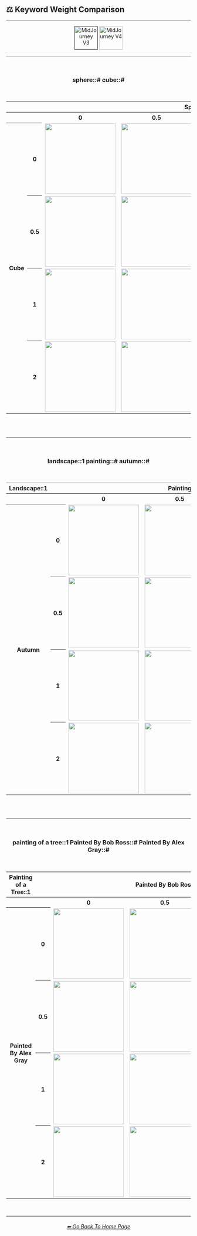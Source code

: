 <h2>⚖ Keyword Weight Comparison</h2>

<hr><!--------------->

<div align="center">

[<img src="https://github.com/willwulfken/MidJourney-Styles-and-Keywords-Reference/blob/main/Images/Repo_Parts/Buttons/Version_Buttons/button_version_V3_active.webp?raw=true" alt="MidJourney V3" height="64" />]()
[<img src="https://github.com/willwulfken/MidJourney-Styles-and-Keywords-Reference/blob/main/Images/Repo_Parts/Buttons/Version_Buttons/button_version_V4_inactive.webp?raw=true" alt="MidJourney V4" height="64" />](https://github.com/willwulfken/MidJourney-Styles-and-Keywords-Reference/blob/main/Pages/Midjourney_Beta_Features/MJ_V4_Alpha/Comparison_Pages/Prompt_Writing/Keyword_Weight_Comparison.md)

</div>

<hr>
<br>

<div align="center">

<h3>sphere::# cube::#</h3>
<br>

<table>
    <tr align=center valign=middle>
        <th></th><th></th>
        <th colspan="4">Sphere</th>
    </tr>
    <tr align=center valign=middle>
        <th></th><th></th>
        <th>0</th>
        <th>0.5</th>
        <th>1</th>
        <th>2</th>
    </tr>
    <tr align=center valign=middle>
        <th rowspan="4">Cube</th>
        <th>0</th>
        <td><img src="https://github.com/willwulfken/MidJourney-Styles-and-Keywords-Reference/blob/main/Images/MJ_V3/Comparison_Page_Images/Keyword_Weight_Comparison/sphere_cube/sphere_0_cube_0.png?raw=true" width="192" /></td>
        <td><img src="https://github.com/willwulfken/MidJourney-Styles-and-Keywords-Reference/blob/main/Images/MJ_V3/Comparison_Page_Images/Keyword_Weight_Comparison/sphere_cube/sphere_0.5_cube_0.png?raw=true" width="192" /></td>
        <td><img src="https://github.com/willwulfken/MidJourney-Styles-and-Keywords-Reference/blob/main/Images/MJ_V3/Comparison_Page_Images/Keyword_Weight_Comparison/sphere_cube/sphere_1_cube_0.png?raw=true" width="192" /></td>
        <td><img src="https://github.com/willwulfken/MidJourney-Styles-and-Keywords-Reference/blob/main/Images/MJ_V3/Comparison_Page_Images/Keyword_Weight_Comparison/sphere_cube/sphere_2_cube_0.png?raw=true" width="192" /></td>
    </tr>
    <tr align=center valign=middle>
        <th>0.5</th>
        <td><img src="https://github.com/willwulfken/MidJourney-Styles-and-Keywords-Reference/blob/main/Images/MJ_V3/Comparison_Page_Images/Keyword_Weight_Comparison/sphere_cube/sphere_0_cube_0.5.png?raw=true" width="192" /></td>
        <td><img src="https://github.com/willwulfken/MidJourney-Styles-and-Keywords-Reference/blob/main/Images/MJ_V3/Comparison_Page_Images/Keyword_Weight_Comparison/sphere_cube/sphere_0.5_cube_0.5.png?raw=true" width="192" /></td>
        <td><img src="https://github.com/willwulfken/MidJourney-Styles-and-Keywords-Reference/blob/main/Images/MJ_V3/Comparison_Page_Images/Keyword_Weight_Comparison/sphere_cube/sphere_1_cube_0.5.png?raw=true" width="192" /></td>
        <td><img src="https://github.com/willwulfken/MidJourney-Styles-and-Keywords-Reference/blob/main/Images/MJ_V3/Comparison_Page_Images/Keyword_Weight_Comparison/sphere_cube/sphere_2_cube_0.5.png?raw=true" width="192" /></td>
    </tr>
    <tr align=center valign=middle>
        <th>1</th>
        <td><img src="https://github.com/willwulfken/MidJourney-Styles-and-Keywords-Reference/blob/main/Images/MJ_V3/Comparison_Page_Images/Keyword_Weight_Comparison/sphere_cube/sphere_0_cube_1.png?raw=true" width="192" /></td>
        <td><img src="https://github.com/willwulfken/MidJourney-Styles-and-Keywords-Reference/blob/main/Images/MJ_V3/Comparison_Page_Images/Keyword_Weight_Comparison/sphere_cube/sphere_0.5_cube_1.png?raw=true" width="192" /></td>
        <td><img src="https://github.com/willwulfken/MidJourney-Styles-and-Keywords-Reference/blob/main/Images/MJ_V3/Comparison_Page_Images/Keyword_Weight_Comparison/sphere_cube/sphere_1_cube_1.png?raw=true" width="192" /></td>
        <td><img src="https://github.com/willwulfken/MidJourney-Styles-and-Keywords-Reference/blob/main/Images/MJ_V3/Comparison_Page_Images/Keyword_Weight_Comparison/sphere_cube/sphere_2_cube_1.png?raw=true" width="192" /></td>
    </tr>
    <tr align=center valign=middle>
        <th>2</th>
        <td><img src="https://github.com/willwulfken/MidJourney-Styles-and-Keywords-Reference/blob/main/Images/MJ_V3/Comparison_Page_Images/Keyword_Weight_Comparison/sphere_cube/sphere_0_cube_2.png?raw=true" width="192" /></td>
        <td><img src="https://github.com/willwulfken/MidJourney-Styles-and-Keywords-Reference/blob/main/Images/MJ_V3/Comparison_Page_Images/Keyword_Weight_Comparison/sphere_cube/sphere_0.5_cube_2.png?raw=true" width="192" /></td>
        <td><img src="https://github.com/willwulfken/MidJourney-Styles-and-Keywords-Reference/blob/main/Images/MJ_V3/Comparison_Page_Images/Keyword_Weight_Comparison/sphere_cube/sphere_1_cube_2.png?raw=true" width="192" /></td>
        <td><img src="https://github.com/willwulfken/MidJourney-Styles-and-Keywords-Reference/blob/main/Images/MJ_V3/Comparison_Page_Images/Keyword_Weight_Comparison/sphere_cube/sphere_2_cube_2.png?raw=true" width="192" /></td>
    </tr>
</table>

<br><br>
<hr><!--------------->
<br>
<h3>landscape::1 painting::# autumn::#</h3>
<br>

<table>
    <tr align=center valign=middle>
        <th>Landscape::1</th>
        <th></th>
        <th colspan="3">Painting</th>
    </tr>
    <tr align=center valign=middle>
        <th></th><th></th>
        <th>0</th>
        <th>0.5</th>
        <th>1</th>
    </tr>
    <tr align=center valign=middle>
        <th rowspan="4">Autumn</th>
        <th>0</th>
        <td><img src="https://github.com/willwulfken/MidJourney-Styles-and-Keywords-Reference/blob/main/Images/MJ_V3/Comparison_Page_Images/Keyword_Weight_Comparison/landscape_painting_autumn/landscape_1_painting_0_autumn_0.png?raw=true" width="192" /></td>
        <td><img src="https://github.com/willwulfken/MidJourney-Styles-and-Keywords-Reference/blob/main/Images/MJ_V3/Comparison_Page_Images/Keyword_Weight_Comparison/landscape_painting_autumn/landscape_1_painting_0.5_autumn_0.png?raw=true" width="192" /></td>
        <td><img src="https://github.com/willwulfken/MidJourney-Styles-and-Keywords-Reference/blob/main/Images/MJ_V3/Comparison_Page_Images/Keyword_Weight_Comparison/landscape_painting_autumn/landscape_1_painting_1_autumn_0.png?raw=true" width="192" /></td>
    </tr>
    <tr align=center valign=middle>
        <th>0.5</th>
        <td><img src="https://github.com/willwulfken/MidJourney-Styles-and-Keywords-Reference/blob/main/Images/MJ_V3/Comparison_Page_Images/Keyword_Weight_Comparison/landscape_painting_autumn/landscape_1_painting_0_autumn_0.5.png?raw=true" width="192" /></td>
        <td><img src="https://github.com/willwulfken/MidJourney-Styles-and-Keywords-Reference/blob/main/Images/MJ_V3/Comparison_Page_Images/Keyword_Weight_Comparison/landscape_painting_autumn/landscape_1_painting_0.5_autumn_0.5.png?raw=true" width="192" /></td>
        <td><img src="https://github.com/willwulfken/MidJourney-Styles-and-Keywords-Reference/blob/main/Images/MJ_V3/Comparison_Page_Images/Keyword_Weight_Comparison/landscape_painting_autumn/landscape_1_painting_1_autumn_0.5.png?raw=true" width="192" /></td>
    </tr>
    <tr align=center valign=middle>
        <th>1</th>
        <td><img src="https://github.com/willwulfken/MidJourney-Styles-and-Keywords-Reference/blob/main/Images/MJ_V3/Comparison_Page_Images/Keyword_Weight_Comparison/landscape_painting_autumn/landscape_1_painting_0_autumn_1.png?raw=true" width="192" /></td>
        <td><img src="https://github.com/willwulfken/MidJourney-Styles-and-Keywords-Reference/blob/main/Images/MJ_V3/Comparison_Page_Images/Keyword_Weight_Comparison/landscape_painting_autumn/landscape_1_painting_0.5_autumn_1.png?raw=true" width="192" /></td>
        <td><img src="https://github.com/willwulfken/MidJourney-Styles-and-Keywords-Reference/blob/main/Images/MJ_V3/Comparison_Page_Images/Keyword_Weight_Comparison/landscape_painting_autumn/landscape_1_painting_1_autumn_1.png?raw=true" width="192" /></td>
    </tr>
    <tr align=center valign=middle>
        <th>2</th>
        <td><img src="https://github.com/willwulfken/MidJourney-Styles-and-Keywords-Reference/blob/main/Images/MJ_V3/Comparison_Page_Images/Keyword_Weight_Comparison/landscape_painting_autumn/landscape_1_painting_0_autumn_2.png?raw=true" width="192" /></td>
        <td><img src="https://github.com/willwulfken/MidJourney-Styles-and-Keywords-Reference/blob/main/Images/MJ_V3/Comparison_Page_Images/Keyword_Weight_Comparison/landscape_painting_autumn/landscape_1_painting_0.5_autumn_2.png?raw=true" width="192" /></td>
        <td><img src="https://github.com/willwulfken/MidJourney-Styles-and-Keywords-Reference/blob/main/Images/MJ_V3/Comparison_Page_Images/Keyword_Weight_Comparison/landscape_painting_autumn/landscape_1_painting_1_autumn_2.png?raw=true" width="192" /></td>
    </tr>
</table>

<br><br>
<hr><!--------------->

<br>
<h3>painting of a tree::1 Painted By Bob Ross::# Painted By Alex Gray::#</h3>
<br>

<table>
    <tr align=center valign=middle>
        <th>Painting of a Tree::1</th>
        <th></th>
        <th colspan="3">Painted By Bob Ross</th>
    </tr>
    <tr align=center valign=middle>
        <th></th><th></th>
        <th>0</th>
        <th>0.5</th>
        <th>1</th>
    </tr>
    <tr align=center valign=middle>
        <th rowspan="4">Painted By Alex Gray</th>
        <th>0</th>
        <td><img src="https://github.com/willwulfken/MidJourney-Styles-and-Keywords-Reference/blob/main/Images/MJ_V3/Comparison_Page_Images/Keyword_Weight_Comparison/painting_of_a_tree-Painted_By_Bob_Ross-Painted_By_Alex_Gray/paintingofatree_1_PaintedByBobRoss_0_PaintedByAlexGray_0.png?raw=true" width="192" /></td>
        <td><img src="https://github.com/willwulfken/MidJourney-Styles-and-Keywords-Reference/blob/main/Images/MJ_V3/Comparison_Page_Images/Keyword_Weight_Comparison/painting_of_a_tree-Painted_By_Bob_Ross-Painted_By_Alex_Gray/paintingofatree_1_PaintedByBobRoss_0.5_PaintedByAlexGray_0.png?raw=true" width="192" /></td>
        <td><img src="https://github.com/willwulfken/MidJourney-Styles-and-Keywords-Reference/blob/main/Images/MJ_V3/Comparison_Page_Images/Keyword_Weight_Comparison/painting_of_a_tree-Painted_By_Bob_Ross-Painted_By_Alex_Gray/paintingofatree_1_PaintedByBobRoss_1_PaintedByAlexGray_0.png?raw=true" width="192" /></td>
    </tr>
    <tr align=center valign=middle>
        <th>0.5</th>
        <td><img src="https://github.com/willwulfken/MidJourney-Styles-and-Keywords-Reference/blob/main/Images/MJ_V3/Comparison_Page_Images/Keyword_Weight_Comparison/painting_of_a_tree-Painted_By_Bob_Ross-Painted_By_Alex_Gray/paintingofatree_1_PaintedByBobRoss_0_PaintedByAlexGray_0.5.png?raw=true" width="192" /></td>
        <td><img src="https://github.com/willwulfken/MidJourney-Styles-and-Keywords-Reference/blob/main/Images/MJ_V3/Comparison_Page_Images/Keyword_Weight_Comparison/painting_of_a_tree-Painted_By_Bob_Ross-Painted_By_Alex_Gray/paintingofatree_1_PaintedByBobRoss_0.5_PaintedByAlexGray_0.5.png?raw=true" width="192" /></td>
        <td><img src="https://github.com/willwulfken/MidJourney-Styles-and-Keywords-Reference/blob/main/Images/MJ_V3/Comparison_Page_Images/Keyword_Weight_Comparison/painting_of_a_tree-Painted_By_Bob_Ross-Painted_By_Alex_Gray/paintingofatree_1_PaintedByBobRoss_1_PaintedByAlexGray_0.5.png?raw=true" width="192" /></td>
    </tr>
    <tr align=center valign=middle>
        <th>1</th>
        <td><img src="https://github.com/willwulfken/MidJourney-Styles-and-Keywords-Reference/blob/main/Images/MJ_V3/Comparison_Page_Images/Keyword_Weight_Comparison/painting_of_a_tree-Painted_By_Bob_Ross-Painted_By_Alex_Gray/paintingofatree_1_PaintedByBobRoss_0_PaintedByAlexGray_1.png?raw=true" width="192" /></td>
        <td><img src="https://github.com/willwulfken/MidJourney-Styles-and-Keywords-Reference/blob/main/Images/MJ_V3/Comparison_Page_Images/Keyword_Weight_Comparison/painting_of_a_tree-Painted_By_Bob_Ross-Painted_By_Alex_Gray/paintingofatree_1_PaintedByBobRoss_0.5_PaintedByAlexGray_1.png?raw=true" width="192" /></td>
        <td><img src="https://github.com/willwulfken/MidJourney-Styles-and-Keywords-Reference/blob/main/Images/MJ_V3/Comparison_Page_Images/Keyword_Weight_Comparison/painting_of_a_tree-Painted_By_Bob_Ross-Painted_By_Alex_Gray/paintingofatree_1_PaintedByBobRoss_1_PaintedByAlexGray_1.png?raw=true" width="192" /></td>
    </tr>
    <tr align=center valign=middle>
        <th>2</th>
        <td><img src="https://github.com/willwulfken/MidJourney-Styles-and-Keywords-Reference/blob/main/Images/MJ_V3/Comparison_Page_Images/Keyword_Weight_Comparison/painting_of_a_tree-Painted_By_Bob_Ross-Painted_By_Alex_Gray/paintingofatree_1_PaintedByBobRoss_0_PaintedByAlexGray_2.png?raw=true" width="192" /></td>
        <td><img src="https://github.com/willwulfken/MidJourney-Styles-and-Keywords-Reference/blob/main/Images/MJ_V3/Comparison_Page_Images/Keyword_Weight_Comparison/painting_of_a_tree-Painted_By_Bob_Ross-Painted_By_Alex_Gray/paintingofatree_1_PaintedByBobRoss_0.5_PaintedByAlexGray_2.png?raw=true" width="192" /></td>
        <td><img src="https://github.com/willwulfken/MidJourney-Styles-and-Keywords-Reference/blob/main/Images/MJ_V3/Comparison_Page_Images/Keyword_Weight_Comparison/painting_of_a_tree-Painted_By_Bob_Ross-Painted_By_Alex_Gray/paintingofatree_1_PaintedByBobRoss_1_PaintedByAlexGray_2.png?raw=true" width="192" /></td>
    </tr>
</table>



</div>

<br>

<hr><!--------------->
<div align="center">
<h6><a href="https://github.com/willwulfken/MidJourney-Styles-and-Keywords-Reference/blob/main/README.md">⬅ Go Back To Home Page</a></h6>
</div>